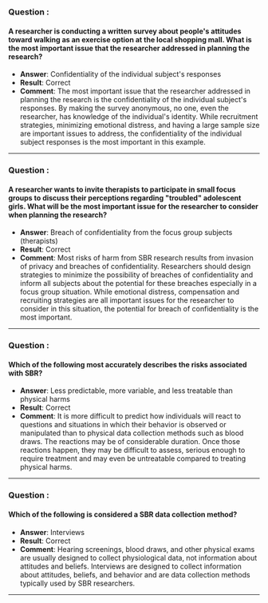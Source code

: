 ### Question :
#### A researcher is conducting a written survey about people's attitudes toward walking as an exercise option at the local shopping mall. What is the most important issue that the researcher addressed in planning the research?
- **Answer**: Confidentiality of the individual subject's responses
- **Result**: Correct
- **Comment**: The most important issue that the researcher addressed in planning the research is the confidentiality of the individual subject's responses. By making the survey anonymous, no one, even the researcher, has knowledge of the individual's identity. While recruitment strategies, minimizing emotional distress, and having a large sample size are important issues to address, the confidentiality of the individual subject responses is the most important in this example.

---

### Question :
#### A researcher wants to invite therapists to participate in small focus groups to discuss their perceptions regarding "troubled" adolescent girls. What will be the most important issue for the researcher to consider when planning the research?
- **Answer**: Breach of confidentiality from the focus group subjects (therapists)
- **Result**: Correct
- **Comment**: Most risks of harm from SBR research results from invasion of privacy and breaches of confidentiality. Researchers should design strategies to minimize the possibility of breaches of confidentiality and inform all subjects about the potential for these breaches especially in a focus group situation. While emotional distress, compensation and recruiting strategies are all important issues for the researcher to consider in this situation, the potential for breach of confidentiality is the most important.

---

### Question :
#### Which of the following most accurately describes the risks associated with SBR?
- **Answer**: Less predictable, more variable, and less treatable than physical harms
- **Result**: Correct
- **Comment**: It is more difficult to predict how individuals will react to questions and situations in which their behavior is observed or manipulated than to physical data collection methods such as blood draws. The reactions may be of considerable duration. Once those reactions happen, they may be difficult to assess, serious enough to require treatment and may even be untreatable compared to treating physical harms.

---

### Question :
#### Which of the following is considered a SBR data collection method?
- **Answer**: Interviews
- **Result**: Correct
- **Comment**: Hearing screenings, blood draws, and other physical exams are usually designed to collect physiological data, not information about attitudes and beliefs. Interviews are designed to collect information about attitudes, beliefs, and behavior and are data collection methods typically used by SBR researchers.

---
